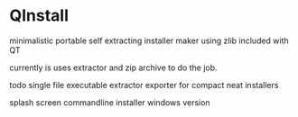 # QInstall
minimalistic portable self extracting installer maker using zlib included with QT

currently is uses extractor and zip archive to do the job.


todo
single file executable extractor exporter for compact neat installers
 

splash screen
commandline installer
windows version

